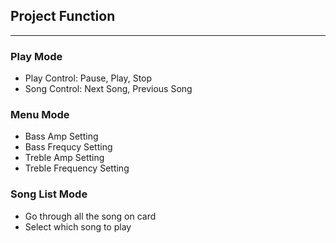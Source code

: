 ## Project Function   
---
### Play Mode    
* Play Control: Pause, Play, Stop    
* Song Control: Next Song, Previous Song   
    
### Menu Mode  
* Bass Amp Setting
* Bass Frequcy Setting  
* Treble Amp Setting  
* Treble Frequency Setting  
    
### Song List Mode   
* Go through all the song on card
* Select which song to play
